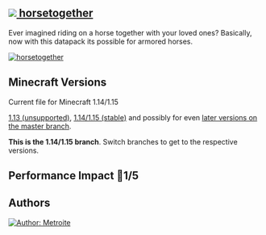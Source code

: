 ## [<img src="https://i.imgur.com/BjfNPDg.gif"> horsetogether](https://download.metroite.de/#/home?url=https://github.com/Metroite/datapacks/tree/1.14/horsetogether&rootDirectory=false)

Ever imagined riding on a horse together with your loved ones? Basically, now with this datapack its possible for armored horses.

<a href="https://download.metroite.de/#/home?url=https://github.com/Metroite/datapacks/tree/1.14/horsetogether&rootDirectory=false" rel="Me and the boys on Old Town Road">![horsetogether](horsetogether.png?raw=true "Me and the boys on Old Town Road")</a>

## Minecraft Versions

Current file for Minecraft 1.14/1.15

[1.13 (unsupported)](https://github.com/Metroite/datapacks/tree/1.13), [1.14/1.15 (stable)](https://stable.metroite.de/) and possibly for even [later versions on the master branch](https://www.metroite.de/).

**This is the 1.14/1.15 branch**. Switch branches to get to the respective versions.

## Performance Impact &#x1F534;1/5

## Authors

<a href="https://github.com/Metroite"><img src="https://img.shields.io/badge/Author-Metroite-blue" alt="Author: Metroite"></a>

